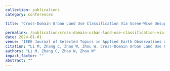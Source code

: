 ```yaml
---
collection: publications
category: conferences

title: "Cross-Domain Urban Land Use Classification Via Scene-Wise Unsupervised Multi-Source Domain Adaptation With Transformer"

permalink: /publication/cross-domain-urban-land-use-classification-via-scene-wise-unsupervised-multi-source-domain-adaptation-with-transformer
date: 2024-01-01
venue: "IEEE Journal of Selected Topics in Applied Earth Observations and Remote Sensing"
citation: "Li M, Zhang C, Zhao W, Zhou W. Cross-Domain Urban Land Use Classification Via Scene-Wise Unsupervised Multi-Source Domain Adaptation With Transformer. IEEE Journal of Selected Topics in Applied Earth Observations and Remote Sensing, 2024."
authors: "Li M, Zhang C, Zhao W, Zhou W"
impact_factor: ""
abstract: ""
---
```


